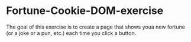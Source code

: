 # Fortune-Cookie-DOM-exercise

The goal of this exercise is to create a page that shows youa new fortune 
(or a joke or a pun, etc.) each time you click a button.

